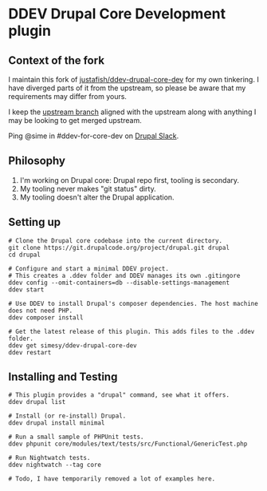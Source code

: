 # DDEV Drupal Core Development plugin

## Context of the fork

I maintain this fork of [justafish/ddev-drupal-core-dev](https://github.com/justafish/ddev-drupal-core-dev)
for my own tinkering. I have diverged parts of it from the upstream, so please be aware
that my requirements may differ from yours.

I keep the [upstream branch](https://github.com/simesy/ddev-drupal-core-dev/tree/upstream) aligned with
the upstream along with anything I may be looking to get merged upstream.

Ping @sime in #ddev-for-core-dev on [Drupal Slack](https://www.drupal.org/community/contributor-guide/reference-information/talk/tools/slack).

## Philosophy

1. I'm working on Drupal core: Drupal repo first, tooling is secondary.
2. My tooling never makes "git status" dirty.
3. My tooling doesn't alter the Drupal application.

## Setting up

```
# Clone the Drupal core codebase into the current directory.
git clone https://git.drupalcode.org/project/drupal.git drupal
cd drupal

# Configure and start a minimal DDEV project.
# This creates a .ddev folder and DDEV manages its own .gitingore
ddev config --omit-containers=db --disable-settings-management
ddev start

# Use DDEV to install Drupal's composer dependencies. The host machine does not need PHP.
ddev composer install

# Get the latest release of this plugin. This adds files to the .ddev folder.
ddev get simesy/ddev-drupal-core-dev
ddev restart
```

## Installing and Testing

```
# This plugin provides a "drupal" command, see what it offers.
ddev drupal list

# Install (or re-install) Drupal.
ddev drupal install minimal

# Run a small sample of PHPUnit tests.
ddev phpunit core/modules/text/tests/src/Functional/GenericTest.php

# Run Nightwatch tests.
ddev nightwatch --tag core

# Todo, I have temporarily removed a lot of examples here.
```
